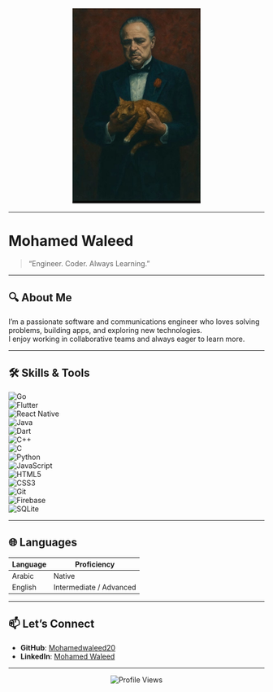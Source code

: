 <div align="center">
  <img src="35211d4a-8f2a-4a5a-b541-a18f793da5ab.jpg" alt="Developer at Work" width="50%" />
</div>

---

# Mohamed Waleed

> “Engineer. Coder. Always Learning.”

---

## 🔍 About Me

I’m a passionate software and communications engineer who loves solving problems, building apps, and exploring new technologies.  
I enjoy working in collaborative teams and always eager to learn more.

---

## 🛠 Skills & Tools

![Go](https://img.shields.io/badge/go-%2300ADD8.svg?style=flat&logo=go&logoColor=white)  
![Flutter](https://img.shields.io/badge/Flutter-%2302569B.svg?style=flat&logo=Flutter&logoColor=white)  
![React Native](https://img.shields.io/badge/react_native-%2320232a.svg?style=flat&logo=react&logoColor=%2361DAFB)  
![Java](https://img.shields.io/badge/Java-ED8B00?style=flat&logo=java&logoColor=white)  
![Dart](https://img.shields.io/badge/Dart-0175C2?style=flat&logo=dart&logoColor=white)  
![C++](https://img.shields.io/badge/C%2B%2B-00599C?style=flat&logo=c%2B%2B&logoColor=white)  
![C](https://img.shields.io/badge/C-00599C?style=flat&logo=c&logoColor=white)  
![Python](https://img.shields.io/badge/Python-FFD43B?style=flat&logo=python&logoColor=darkgreen)  
![JavaScript](https://img.shields.io/badge/JavaScript-323330?style=flat&logo=javascript&logoColor=F7DF1E)  
![HTML5](https://img.shields.io/badge/HTML5-E34F26?style=flat&logo=html5&logoColor=white)  
![CSS3](https://img.shields.io/badge/CSS3-1572B6?style=flat&logo=css3&logoColor=white)  
![Git](https://img.shields.io/badge/GIT-E44C30?style=flat&logo=git&logoColor=white)  
![Firebase](https://img.shields.io/badge/firebase-ffca28?style=flat&logo=firebase&logoColor=black)  
![SQLite](https://img.shields.io/badge/SQLite-07405E?style=flat&logo=sqlite&logoColor=white)  

---

## 🌐 Languages

| Language | Proficiency |
|----------|-------------|
| Arabic   | Native      |
| English  | Intermediate / Advanced |

---

## 📫 Let’s Connect

- **GitHub**: [Mohamedwaleed20](https://github.com/Mohamedwaleed20)  
- **LinkedIn**: [Mohamed Waleed](https://www.linkedin.com/in/mohamed-waleed-8971a3260/)  

---

<div align="center">
  <img src="https://komarev.com/ghpvc/?username=Mohamedwaleed20&style=flat&color=orange&label=PROFILE+VIEWS" alt="Profile Views" />
</div>
